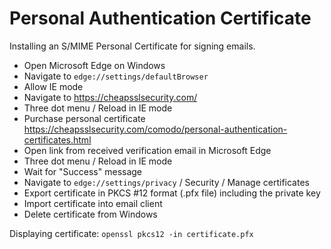 # Personal Authentication Certificate

Installing an S/MIME Personal Certificate for signing emails.

- Open Microsoft Edge on Windows
- Navigate to `edge://settings/defaultBrowser`
- Allow IE mode
- Navigate to https://cheapsslsecurity.com/
- Three dot menu / Reload in IE mode
- Purchase personal certificate https://cheapsslsecurity.com/comodo/personal-authentication-certificates.html
- Open link from received verification email in Microsoft Edge
- Three dot menu / Reload in IE mode
- Wait for "Success" message
- Navigate to `edge://settings/privacy` / Security / Manage certificates
- Export certificate in PKCS #12 format (.pfx file) including the private key
- Import certificate into email client
- Delete certificate from Windows

Displaying certificate: `openssl pkcs12 -in certificate.pfx`
